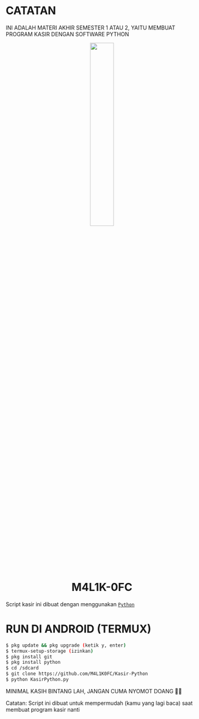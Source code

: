 # CATATAN
INI ADALAH MATERI AKHIR SEMESTER 1 ATAU 2, YAITU MEMBUAT PROGRAM KASIR DENGAN SOFTWARE PYTHON

<p align="center">
	<img src="https://telegra.ph/file/09910c07cd4637fd64727.jpg" width="35%" style="margin-left: auto;margin-right: auto;display: block;">
</p>
<h1 align="center">M4L1K-0FC</h1>

Script kasir ini dibuat dengan menggunakan [`Python`](https://www.python.org/downloads/windows/)

# RUN DI ANDROID (TERMUX)
```bash
$ pkg update && pkg upgrade (ketik y, enter)
$ termux-setup-storage (izinkan)
$ pkg install git
$ pkg install python
$ cd /sdcard
$ git clone https://github.com/M4L1K0FC/Kasir-Python
$ python KasirPython.py
```

MINIMAL KASIH BINTANG LAH, JANGAN CUMA NYOMOT DOANG 🗿🗿

Catatan: Script ini dibuat untuk mempermudah (kamu yang lagi baca) saat membuat program kasir nanti
